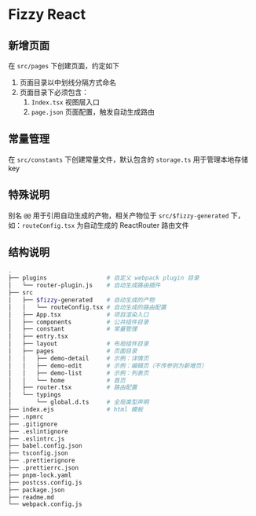 # Fizzy React

## 新增页面

在 `src/pages` 下创建页面，约定如下

1. 页面目录以中划线分隔方式命名
2. 页面目录下必须包含：
   1. `Index.tsx` 视图层入口
   2. `page.json` 页面配置，触发自动生成路由

## 常量管理

在 `src/constants` 下创建常量文件，默认包含的 `storage.ts` 用于管理本地存储 key

## 特殊说明

别名 `@@` 用于引用自动生成的产物，相关产物位于 `src/$fizzy-generated` 下，如：`routeConfig.tsx` 为自动生成的 ReactRouter 路由文件

## 结构说明

```bash
.
├── plugins                 # 自定义 webpack plugin 目录
│   └── router-plugin.js    # 自动生成路由插件
├── src
│   ├── $fizzy-generated    # 自动生成的产物
│   │   └── routeConfig.tsx # 自动生成的路由配置
│   ├── App.tsx             # 项目渲染入口
│   ├── components          # 公共组件目录
│   ├── constant            # 常量管理
│   ├── entry.tsx
│   ├── layout              # 布局组件目录
│   ├── pages               # 页面目录
│   │   ├── demo-detail     # 示例：详情页
│   │   ├── demo-edit       # 示例：编辑页（不传参则为新增页）
│   │   ├── demo-list       # 示例：列表页
│   │   └── home            # 首页
│   ├── router.tsx          # 路由配置
│   └── typings
│       └── global.d.ts     # 全局类型声明
├── index.ejs               # html 模板
├── .npmrc
├── .gitignore
├── .eslintignore
├── .eslintrc.js
├── babel.config.json
├── tsconfig.json
├── .prettierignore
├── .prettierrc.json
├── pnpm-lock.yaml
├── postcss.config.js
├── package.json
├── readme.md
└── webpack.config.js
```